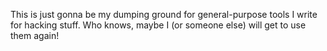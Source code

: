 This is just gonna be my dumping ground for general-purpose tools I write for
hacking stuff. Who knows, maybe I (or someone else) will get to use them again!
